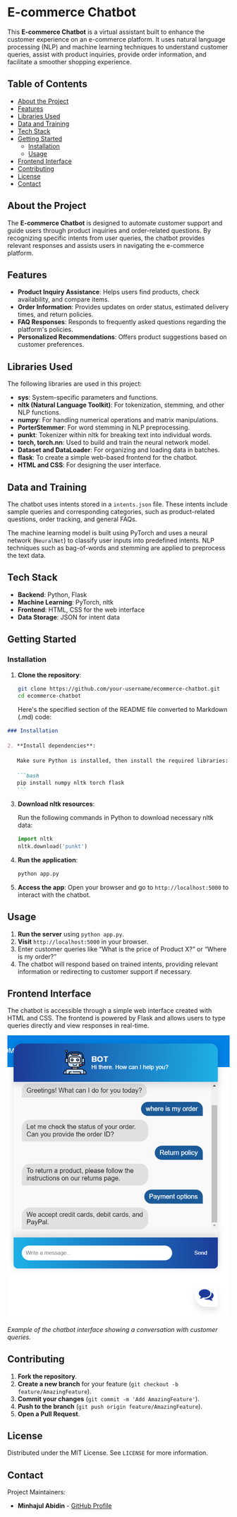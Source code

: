 # E-commerce Chatbot

This **E-commerce Chatbot** is a virtual assistant built to enhance the customer experience on an e-commerce platform. It uses natural language processing (NLP) and machine learning techniques to understand customer queries, assist with product inquiries, provide order information, and facilitate a smoother shopping experience.

## Table of Contents

- [About the Project](#about-the-project)
- [Features](#features)
- [Libraries Used](#libraries-used)
- [Data and Training](#data-and-training)
- [Tech Stack](#tech-stack)
- [Getting Started](#getting-started)
  - [Installation](#installation)
  - [Usage](#usage)
- [Frontend Interface](#frontend-interface)
- [Contributing](#contributing)
- [License](#license)
- [Contact](#contact)

## About the Project

The **E-commerce Chatbot** is designed to automate customer support and guide users through product inquiries and order-related questions. By recognizing specific intents from user queries, the chatbot provides relevant responses and assists users in navigating the e-commerce platform.

## Features

- **Product Inquiry Assistance**: Helps users find products, check availability, and compare items.
- **Order Information**: Provides updates on order status, estimated delivery times, and return policies.
- **FAQ Responses**: Responds to frequently asked questions regarding the platform's policies.
- **Personalized Recommendations**: Offers product suggestions based on customer preferences.

## Libraries Used

The following libraries are used in this project:

- **sys**: System-specific parameters and functions.
- **nltk (Natural Language Toolkit)**: For tokenization, stemming, and other NLP functions.
- **numpy**: For handling numerical operations and matrix manipulations.
- **PorterStemmer**: For word stemming in NLP preprocessing.
- **punkt**: Tokenizer within nltk for breaking text into individual words.
- **torch, torch.nn**: Used to build and train the neural network model.
- **Dataset and DataLoader**: For organizing and loading data in batches.
- **flask**: To create a simple web-based frontend for the chatbot.
- **HTML and CSS**: For designing the user interface.

## Data and Training

The chatbot uses intents stored in a `intents.json` file. These intents include sample queries and corresponding categories, such as product-related questions, order tracking, and general FAQs.

The machine learning model is built using PyTorch and uses a neural network (`NeuralNet`) to classify user inputs into predefined intents. NLP techniques such as bag-of-words and stemming are applied to preprocess the text data.

## Tech Stack

- **Backend**: Python, Flask
- **Machine Learning**: PyTorch, nltk
- **Frontend**: HTML, CSS for the web interface
- **Data Storage**: JSON for intent data

## Getting Started

### Installation

1. **Clone the repository**:

   ```bash
   git clone https://github.com/your-username/ecommerce-chatbot.git
   cd ecommerce-chatbot
   ```

   Here's the specified section of the README file converted to Markdown (.md) code:

````markdown
### Installation

2. **Install dependencies**:

   Make sure Python is installed, then install the required libraries:

   ```bash
   pip install numpy nltk torch flask
   ```
````

3. **Download nltk resources**:

   Run the following commands in Python to download necessary nltk data:

   ```python
   import nltk
   nltk.download('punkt')
   ```

4. **Run the application**:

   ```bash
   python app.py
   ```

5. **Access the app**: Open your browser and go to `http://localhost:5000` to interact with the chatbot.

## Usage

1. **Run the server** using `python app.py`.
2. **Visit** `http://localhost:5000` in your browser.
3. Enter customer queries like “What is the price of Product X?” or “Where is my order?”
4. The chatbot will respond based on trained intents, providing relevant information or redirecting to customer support if necessary.

## Frontend Interface

The chatbot is accessible through a simple web interface created with HTML and CSS. The frontend is powered by Flask and allows users to type queries directly and view responses in real-time.

![Chatbot Interface](static\images\chatbot-interface.png)

_Example of the chatbot interface showing a conversation with customer queries._

## Contributing

1. **Fork the repository**.
2. **Create a new branch** for your feature (`git checkout -b feature/AmazingFeature`).
3. **Commit your changes** (`git commit -m 'Add AmazingFeature'`).
4. **Push to the branch** (`git push origin feature/AmazingFeature`).
5. **Open a Pull Request**.

## License

Distributed under the MIT License. See `LICENSE` for more information.

## Contact

Project Maintainers:

- **Minhajul Abidin** - [GitHub Profile](https://github.com/Minhajul-Abidin)
